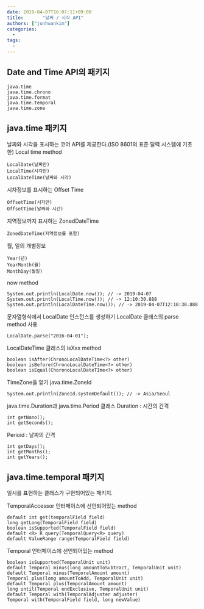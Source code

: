 ```yaml
---
date: 2019-04-07T16:07:11+09:00
title:       "날짜 / 시각 API"
authors: ["junhwankim"]
categories:
  -
tags:
  -
---
```



## Date and Time API의 패키지
```
java.time
java.time.chrono
java.time.format
java.time.temporal
java.time.zone
```

## java.time 패키지
날짜와 시각을 표시하는 코어 API를 제공한다.(ISO 8601의 표준 달력 시스템에 기초한)
Local time method
```
LocalDate(날짜만)
LocalTime(시각만)
LocalDateTime(날짜와 시각)
```
시차정보를 표시하는 Offset Time
```
OffsetTime(시각만)
OffsetTime(날짜와 시간)
```
지역정보까지 표시하는 ZonedDateTime
```
ZonedDateTime(지역정보를 포함)
```
월, 일의 개별정보
```
Year(년)
YearMonth(월)
MonthDay(월일)
```

now method
```
System.out.println(LocalDate.now()); // -> 2019-04-07
System.out.println(LocalTime.now()); // -> 12:10:30.888
System.out.println(LocalDateTime.now()); // -> 2019-04-07T12:10:30.888
```

문자열형식에서 LocalDate 인스턴스를 생성하기
LocalDate 클래스의 parse method 사용
```
LocalDate.parse("2016-04-01");
```

LocalDateTime 클래스의 isXxx method
```
boolean isAfter(ChronoLocalDateTime<?> other)
boolean isBefore(ChronoLocalDateTime<?> other)
boolean isEqual(ChoronoLocalDateTIme<?> other)
```

TimeZone을 얻기
java.time.ZoneId
```
System.out.println(ZoneId.systemDefault()); // -> Asia/Seoul
```

java.time.Duration과 java.time.Period 클래스
Duration : 시간의 간격
```
int getNano();
int getSeconds();
```
Perioid : 날짜의 간격
```
int getDays();
int getMonths();
int getYears();
```
## java.time.temporal 패키지
일시를 표현하는 클래스가 구현되어있는 패키지.

TemporalAccessor 인터페이스에 선언되어있는 method
```
default int get(temporalField field)
long getLong(TemporalField field)
boolean isSupported(TemporalField field)
default <R> R query(TemporalQuery<R> query)
default ValueRange range(TemporalField field)
```

Temporal 인터페이스에 선언되어있는 method
```
boolean isSupported(TemporalUnit unit)
default Temporal minus(long amountToSubtract, TemporalUnit unit)
default Temporal minus(TemporalAmount amount)
Temporal plus(long amountToAdd, TemporalUnit unit)
default Temporal plus(TemporalAmount amount)
long until(Temporal endExclusive, TemporalUnit unit)
default Temporal with(TemporalAdjuster adjuster)
Temporal with(TemporalField field, long newValue)
```

